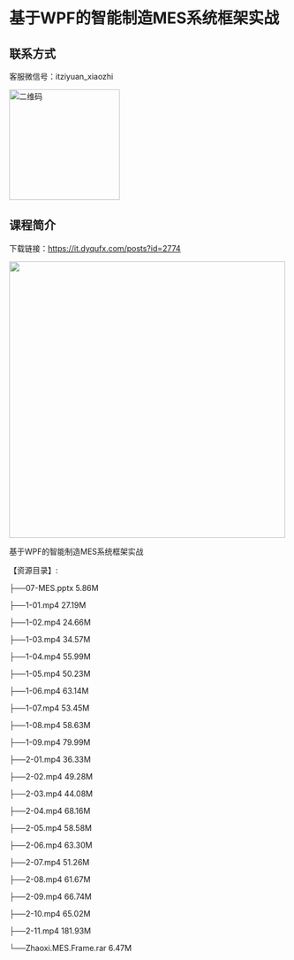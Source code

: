 # 基于WPF的智能制造MES系统框架实战

## 联系方式

客服微信号：itziyuan_xiaozhi

<img src="https://ziyuanyun.oss-cn-guangzhou.aliyuncs.com/common/20240614073449/666b82192834a.jpg" width="200" height="200" alt="二维码">

## 课程简介

下载链接：https://it.dyqufx.com/posts?id=2774

<img src="https://ziyuanyun.oss-cn-guangzhou.aliyuncs.com/yun/20240515184309/664491bdc5423.jpg" width="500" alt="">

  基于WPF的智能制造MES系统框架实战



 【资源目录】:

 ├──07-MES.pptx 5.86M

 ├──1-01.mp4 27.19M

 ├──1-02.mp4 24.66M

 ├──1-03.mp4 34.57M

 ├──1-04.mp4 55.99M

 ├──1-05.mp4 50.23M

 ├──1-06.mp4 63.14M

 ├──1-07.mp4 53.45M

 ├──1-08.mp4 58.63M

 ├──1-09.mp4 79.99M

 ├──2-01.mp4 36.33M

 ├──2-02.mp4 49.28M

 ├──2-03.mp4 44.08M

 ├──2-04.mp4 68.16M

 ├──2-05.mp4 58.58M

 ├──2-06.mp4 63.30M

 ├──2-07.mp4 51.26M

 ├──2-08.mp4 61.67M

 ├──2-09.mp4 66.74M

 ├──2-10.mp4 65.02M

 ├──2-11.mp4 181.93M

 └──Zhaoxi.MES.Frame.rar 6.47M

  